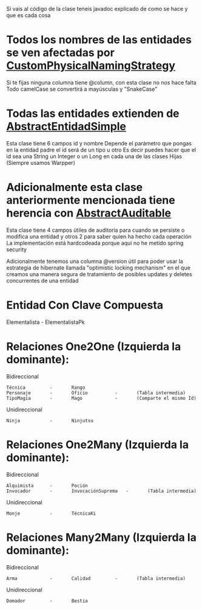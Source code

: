 Si vais al código de la clase teneis javadoc explicado de como se hace y que es cada cosa

# Todos los nombres de las entidades se ven afectadas por <a href="https://github.com/MaQuiNa1995/Ejemplo-Jpa/blob/master/src/main/java/maquina1995/hibernate/configuration/CustomPhysicalNamingStrategy.java">CustomPhysicalNamingStrategy</a>

Si te fijas ninguna columna tiene @column, con esta clase no nos hace falta
Todo camelCase se convertirá a mayúsculas y "SnakeCase"

# Todas las entidades extienden de <a href="https://github.com/MaQuiNa1995/Ejemplo-Jpa/blob/master/src/main/java/es/maquina1995/hsqldb/dominio/AbstractEntidadSimple.java">AbstractEntidadSimple</a>
Esta clase tiene 6 campos id y nombre 
Depende el parámetro que pongas en la entidad padre el id será de un tipo u otro
Es decir puedes hacer que el id sea una String un Integer o un Long en cada una de las clases Hijas (Siempre usamos Warpper)

# Adicionalmente esta clase anteriormente mencionada tiene herencia con <a href="https://github.com/MaQuiNa1995/Ejemplo-Jpa/blob/master/src/main/java/maquina1995/hibernate/dominio/AbstractAuditable.java">AbstractAuditable</a>

Esta clase tiene 4 campos útiles de auditoria para cuando se persiste o modifica una entidad y otros 2 para saber quien ha hecho cada operación
La implementación está hardcodeada porque aqui no he metido spring security

Adicionalmente tenemos una columna @version útil para poder usar la estrategia de hibernate llamada "optimistic locking mechanism"
en el que creamos una manera segura de tratamiento de posibles updates y deletes concurrentes de una entidad

# Entidad Con Clave Compuesta
Elementalista - ElementalistaPk

# Relaciones One2One (Izquierda la dominante):

Bidireccional

	Técnica			-		Rango
	Personaje		-		Oficio			-		(Tabla intermedia)
	TipoMagia 		- 		Mago 			- 		(Comparte el mismo Id)
	
Unidireccional

	Ninja			-		Ninjutsu
	
# Relaciones One2Many (Izquierda la dominante):

Bidireccional

	Alquimista		-		Poción
	Invocador		-		InvocaciónSuprema	-		(Tabla intermedia)

Unidireccional

	Monje			-		TécnicaKi
	
# Relaciones Many2Many (Izquierda la dominante):

Bidireccional

	Arma			-		Calidad			-		(Tabla intermedia)

Unidireccional

	Domador			-		Bestia
	
	
